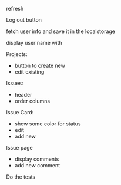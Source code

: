 
refresh

Log out button

fetch user info and save it in the localstorage

display user name with 

Projects:
- button to create new
- edit existing 


Issues: 
- header 
- order columns


Issue Card: 
- show some color for status
- edit
- add new

Issue page
- display comments
- add new comment


Do the tests
